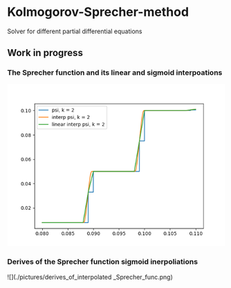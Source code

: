 # Kolmogorov-Sprecher-method
Solver for different partial differential equations

## Work in progress

### The Sprecher function and its linear and sigmoid interpoations
![](./pictures/inerpolation_of_Sprecher_func.png)

### Derives of the Sprecher function sigmoid inerpoliations
![](./pictures/derives_of_interpolated _Sprecher_func.png)
